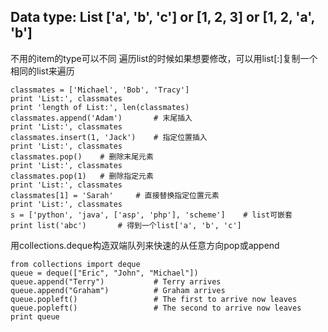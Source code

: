 Data type: List ['a', 'b', 'c'] or [1, 2, 3] or [1, 2, 'a', 'b']
----------------------------------------------------------------
不用的item的type可以不同
遍历list的时候如果想要修改，可以用list[:]复制一个相同的list来遍历  
    
    classmates = ['Michael', 'Bob', 'Tracy']
    print 'List:', classmates
    print 'length of List:', len(classmates)
    classmates.append('Adam')   	# 末尾插入
    print 'List:', classmates
    classmates.insert(1, 'Jack')    # 指定位置插入
    print 'List:', classmates
    classmates.pop()    # 删除末尾元素
    print 'List:', classmates
    classmates.pop(1)   # 删除指定元素
    print 'List:', classmates
    classmates[1] = 'Sarah'     # 直接替换指定位置元素
    print 'List:', classmates
    s = ['python', 'java', ['asp', 'php'], 'scheme']    # list可嵌套
    print list('abc')       # 得到一个list['a', 'b', 'c']

用collections.deque构造双端队列来快速的从任意方向pop或append

    from collections import deque
    queue = deque(["Eric", "John", "Michael"])
    queue.append("Terry")           # Terry arrives
    queue.append("Graham")          # Graham arrives
    queue.popleft()                 # The first to arrive now leaves
    queue.popleft()                 # The second to arrive now leaves
    print queue